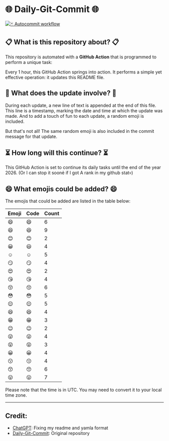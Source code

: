 # 🌐 Daily-Git-Commit 🌐

[![🃏 Autocommit workflow](https://github.com/kleqing/git-auto-commit/actions/workflows/main.yaml/badge.svg?event=check_run)](https://github.com/kleqing/git-auto-commit/actions/workflows/main.yaml)

## 📋 What is this repository about? 📋

This repository is automated with a **GitHub Action** that is programmed to perform a unique task:

Every 1 hour, this GitHub Action springs into action. It performs a simple yet effective operation: it updates this README file.

## 🔄 What does the update involve? 🔄

During each update, a new line of text is appended at the end of this file. This line is a timestamp, marking the date and time at which the update was made. And to add a touch of fun to each update, a random emoji is included.

But that's not all! The same random emoji is also included in the commit message for that update.

## ⏳ How long will this continue? ⏳

This GitHub Action is set to continue its daily tasks until the end of the year 2026. (Or I can stop it soonẻ if I got A rank in my github stat💀)

## 😄 What emojis could be added? 😄

The emojis that could be added are listed in the table below:

| Emoji | Code | Count |
| --- | --- | --- |
| 😄 | :smile: | 6 |
| 😆 | :laughing: | 9 |
| 😊 | :blush: | 2 |
| 😀 | :smiley: | 4 |
| ☺️ | :relaxed: | 5 |
| 😏 | :smirk: | 4 |
| 😍 | :heart_eyes: | 2 |
| 😘 | :kissing_heart: | 4 |
| 😚 | :kissing_closed_eyes: | 6 |
| 😳 | :flushed: | 5 |
| 😌 | :relieved: | 5 |
| 😆 | :satisfied: | 4 |
| 😁 | :grin: | 3 |
| 😉 | :wink: | 2 |
| 😜 | :stuck_out_tongue_winking_eye: | 4 |
| 😝 | :stuck_out_tongue_closed_eyes: | 3 |
| 😀 | :grinning: | 4 |
| 😗 | :kissing: | 4 |
| 😙 | :kissing_smiling_eyes: | 6 |
| 😛 | :stuck_out_tongue: | 7 |

Please note that the time is in UTC. You may need to convert it to your local time zone.

---

## Credit:

- [ChatGPT](chatgpt.com): Fixing my readme and yamla format
- [Daily-Git-Commit](https://github.com/diegomarty/daily-git-commit): Original repository

